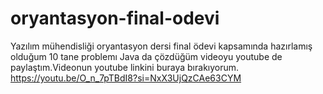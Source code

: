 # oryantasyon-final-odevi
Yazılım mühendisliği oryantasyon dersi final ödevi kapsamında hazırlamış olduğum 10 tane problemı Java da çözdüğüm videoyu youtube de paylaştım.Videonun youtube linkini buraya bırakıyorum.
https://youtu.be/O_n_7pTBdI8?si=NxX3UjQzCAe63CYM
